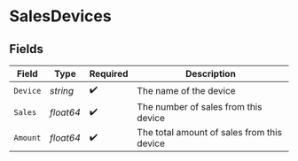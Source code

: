 # SalesDevices


## Fields

| Field                                      | Type                                       | Required                                   | Description                                |
| ------------------------------------------ | ------------------------------------------ | ------------------------------------------ | ------------------------------------------ |
| `Device`                                   | *string*                                   | :heavy_check_mark:                         | The name of the device                     |
| `Sales`                                    | *float64*                                  | :heavy_check_mark:                         | The number of sales from this device       |
| `Amount`                                   | *float64*                                  | :heavy_check_mark:                         | The total amount of sales from this device |